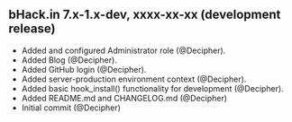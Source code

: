 bHack.in 7.x-1.x-dev, xxxx-xx-xx (development release)
--------------------------------------------------------------------------------

* Added and configured Administrator role (@Decipher).
* Added Blog (@Decipher).
* Added GitHub login (@Decipher).
* Added server-production environment context (@Decipher).
* Added basic hook_install() functionality for development (@Decipher).
* Added README.md and CHANGELOG.md (@Decipher)
* Initial commit (@Decipher)
